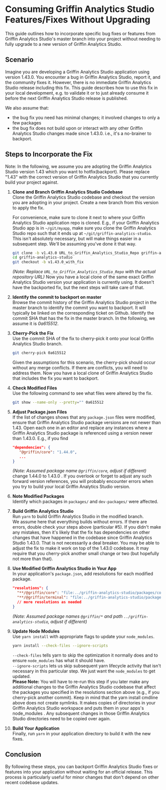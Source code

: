 # Consuming Griffin Analytics Studio Features/Fixes Without Upgrading

This guide outlines how to incorporate specific bug fixes or features from Griffin Analytics Studio's master branch into your project without needing to fully upgrade to a new version of Griffin Analytics Studio.

## Scenario

Imagine you are developing a Griffin Analytics Studio application using version 1.43.0. You encounter a bug in Griffin Analytics Studio, report it, and the community fixes it. However, there is no immediate Griffin Analytics Studio release including this fix. This guide describes how to use this fix in your local development, e.g. to validate it or to just already consume it before the next Griffin Analytics Studio release is published.

We also assume that:
- the bug fix you need has minimal changes; it involved changes to only a few packages
- the bug fix does not build upon or interact with any other Griffin Analytics Studio changes made since 1.43.0. i.e., it's a no-brainer to backport.

## Steps to Incorporate the Fix

Note: In the following, we assume you are adopting the Griffin Analytics Studio version 1.43 which you want to hotfix(backport). Please replace "1.43" with the correct version of Griffin Analytics Studio that you currently build your project against.

1. **Clone and Branch Griffin Analytics Studio Codebase**
    \
    Clone the Griffin Analytics Studio codebase and checkout the version you are adopting in your project. Create a new branch from this version to apply the fix. 
   
    For convenience, make sure to clone it next to where your Griffin Analytics Studio application repo is cloned. E.g., if your Griffin Analytics Studio app is in `~/git/myapp`, make sure you clone the Griffin Analytics Studio repo such that it ends up at `~/git/griffin-analytics-studio`. This isn't absolutely necessary, but will make things easier in a subsequent step. We'll be assuming you've done it that way.

    ```bash
    git clone -b v1.43.0 URL_to_Griffin_Analytics_Studio_Repo griffin-analytics-studio 
    cd griffin-analytics-studio
    git checkout -b v1.43.0_with_fix
    ```
    *(Note: Replace `URL_to_Griffin_Analytics_Studio_Repo` with the actual repository URL)*
    Now you have a local clone of the same exact Griffin Analytics Studio version your application is currently using. It doesn't have the backported fix, but the next steps will take care of that.

2. **Identify the commit to backport on master**
    \
    Browse the commit history of the Griffin Analytics Studio project in the master branch to identify the commit you want to backport. It will typically be linked on the corresponding ticket on Github. Identify the commit SHA that has the fix in the master branch. In the following, we assume it is *0a615512*.

3. **Cherry-Pick the Fix**
    \
    Use the commit SHA of the fix to cherry-pick it onto your local Griffin Analytics Studio branch.

    ```bash
    git cherry-pick 0a615512
    ```

    Given the assumptions for this scenario, the cherry-pick should occur without any merge conflicts. If there are conflicts, you will need to address them. Now you have a local clone of Griffin Analytics Studio that includes the fix you want to backport.

4. **Check Modified Files**
    \
    Use the following command to see what files were altered by the fix.

    ```bash
    git show --name-only --pretty="" 0a615512
    ```

5. **Adjust Package.json Files**
    \
    If the list of changes shows that any `package.json` files were modified, ensure that Griffin Analytics Studio package versions are not newer than 1.43. Open each one in an editor and replace any instances where a Griffin Analytics Studio package is referenced using a version newer than 1.43.0. E.g., if you find
    ```json
    "dependencies": {
       "@griffin/core": "1.44.0", 
       ...
    }
    ```
    *(Note: Assumed package name `@griffin/core`, adjust if different)*
    change 1.44.0 to 1.43.0 . 
    If you overlook or forget to adjust any such forward version references, you will probably encounter errors when you try to build your local Griffin Analytics Studio version.

6. **Note Modified Packages**
    \
    Identify which packages in `packages/` and `dev-packages/` were affected.

7. **Build Griffin Analytics Studio**
    \
    Run `yarn` to build Griffin Analytics Studio in the modified branch.
    \
    We assume here that everything builds without errors. If there are errors, double check your steps above (particular #5). If you didn't make any mistakes, then it's likely that the fix has dependencies on other changes that have happened in the codebase since Griffin Analytics Studio 1.43.0. That is not necessarily a deal breaker. You may be able to adjust the fix to make it work on top of the 1.43.0 codebase. It may require that you cherry-pick another small change or two (but hopefully not more than that). 

8. **Use Modified Griffin Analytics Studio in Your App**
    \
    In your application's `package.json`, add resolutions for each modified package.

    ```json
    "resolutions": {
      "**/@griffin/core": "file:../griffin-analytics-studio/packages/core",
      "**/@griffin/terminal": "file:../griffin-analytics-studio/packages/terminal",
      // more resolutions as needed
    }
    ```
    *(Note: Assumed package names `@griffin/*` and path `../griffin-analytics-studio`, adjust if different)*

9. **Update Node Modules**
    \
    Use `yarn install` with appropriate flags to update your `node_modules`.
    ```bash
    yarn install --check-files --ignore-scripts
    ```
    `--check-files` tells yarn to skip the optimization it normally does and to ensure `node_modules` has what it should have.\
    `--ignore-scripts` lets us skip subsequent yarn lifecycle activity that isn't necessary in this particular step. We just want the `node_modules` to get updated.\
    **Please Note:** You will have to re-run this step if you later make any additional changes to the Griffin Analytics Studio codebase that affect the packages you specified in the resolutions section above (e.g., if you cherry-pick another commit). Keep in mind that the yarn install cmdline above does not create symlinks. It makes copies of directories in your Griffin Analytics Studio workspace and puts them in your apps's node_modules . Any subsequent changes in those Griffin Analytics Studio directories need to be copied over again.

10. **Build Your Application**
    \
    Finally, run `yarn` in your application directory to build it with the new fixes.

## Conclusion

By following these steps, you can backport Griffin Analytics Studio fixes or features into your application without waiting for an official release. This process is particularly useful for minor changes that don't depend on other recent codebase updates.
